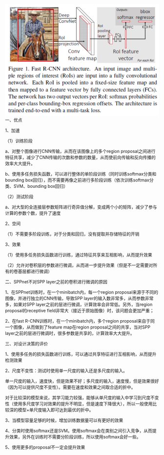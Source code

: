 ![image](https://github.com/shiyanwudi922/paper_summary/blob/master/picture/fast%20R-CNN%201.png)
一、优点

1、加速

（1）训练阶段

a、对整个图像进行CNN传输，从而在该图像上的多个region proposal之间进行特征共享，减少了CNN传输的次数和参数的数量，从而使前向传输和反向传播的效率大大提升。

b、使用多任务损失函数，可以进行整体的单阶段训练（同时训练softmax分类和bounding box回归），而不需要再像之前进行多阶段训练（依次训练softmax分类、SVM、bounding box回归）

（2）测试阶段

a、对大型的全连接层参数矩阵进行奇异值分解，变成两个小的矩阵，减少了参与计算的参数个数，提升了速度

2、空间

（1）不需要多阶段训练，对于分类和回归，没有提取并存储特征的开销

3、效果

（1）使用多任务损失函数进行训练，通过特征共享来互相影响，从而提升效果

（2）允许对卷积层的参数进行微调，从而进一步提升效果（但是不一定需要对所有的卷基层都进行微调）

二、SPPnet不对SPP layer之前的卷积进行微调的原因

1、在SPPnet训练时，在一个minibatch内，每一个region proposal来源于不同的图像，并进行独立的CNN传输，导致SPP layer的输入数非常多，从而参数非常多，如果对SPP layer之前的层进行微调，计算效率会非常低。另外，当region proposal的receptive field非常大（接近于原始图像）时，该问题会更加严重；

2、在fast R-CNN训练时，在一个minibatch内，多个region proposal来自于同一个图像，从而做到了feature map在region proposal之间的共享，当对SPP layer之前的层进行微调时，很多参数是共享的，计算效率大大提升。

三、对设计决策的评价

1、使用多任务的损失函数进行训练，可以通过共享特征进行互相影响，从而提升检测效果

2、尺度不变性：测试时使用单一尺度的输入还是多尺度的输入。

单一尺度的输入，速度快，但是效果不好；多尺度的输入，速度慢，但是效果很好（因为可以提供尺度不变性）。需要在速度和效果之间取合适的折中。

对于比较深的模型来说，其学习能力较强，能够从单尺度的输入中学习到尺度不变性（使用多尺度学习对效果的提升不明显，但是速度下降很大），所以一般使用比较深的模型+单尺度输入即可达到最优的折中。

3、当模型容量足够的时候，增加训练数据量可以有更好的效果

4、分类时使用softmax还是SVM。使用softmax会在类别之间引入竞争，从而提升效果，另外在训练时不需要分阶段训练，所以使用softmax会好一些。

5、使用更多的proposal不一定会提升效果